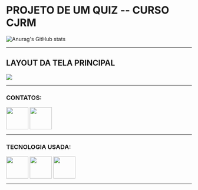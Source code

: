 # PROJETO DE UM QUIZ -- CURSO CJRM

![Anurag's GitHub stats](https://github-readme-stats.vercel.app/api?username=alissonn-xx&show_icons=true&theme=tokyonight)

----

## LAYOUT DA TELA PRINCIPAL

 <img src="Screenshot_1.png">

---

### CONTATOS:
<div>
<img src="https://cdn.jsdelivr.net/gh/devicons/devicon/icons/github/github-original.svg" align="center" heigth="50" width="60">
<img src="https://cdn.jsdelivr.net/gh/devicons/devicon/icons/linkedin/linkedin-original.svg" align="center" heigth="50" width="60">
</div>


---

### TECNOLOGIA USADA:

<img src="https://cdn.jsdelivr.net/gh/devicons/devicon/icons/javascript/javascript-original.svg" align="center" heigth="50" width="60">
<img src="https://cdn.jsdelivr.net/gh/devicons/devicon/icons/html5/html5-original.svg" align="center" heigth="50" width="60">
<img src="https://cdn.jsdelivr.net/gh/devicons/devicon/icons/css3/css3-original.svg" 
align="center" heigth="50" width="60">

----